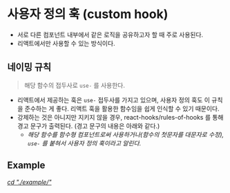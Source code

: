 # 사용자 정의 훅 (custom hook)

- 서로 다른 컴포넌트 내부에서 같은 로직을 공유하고자 할 때 주로 사용된다.
- 리액트에서만 사용할 수 있는 방식이다.

## 네이밍 규칙

> 해당 함수의 접두사로 `use-` 를 사용한다.

- 리액트에서 제공하는 훅은 `use-` 접두사를 가지고 있으며, 사용자 정의 훅도 이 규칙을 준수하는 게 좋다. 리액트 훅을 활용한 함수임을 쉽게 인식할 수 있기 때문이다.
- 강제하는 것은 아니지만 지키지 않을 경우, react-hooks/rules-of-hooks 를 통해 경고 문구가 출력된다. (경고 문구의 내용은 아래와 같다.)
  - _해당 함수를 함수형 컴포넌트로써 사용하거나(함수의 첫문자를 대문자로 수정), `use-` 를 붙혀서 사용자 정의 훅이라고 알린다._


## Example
_[cd "./example/"]()_